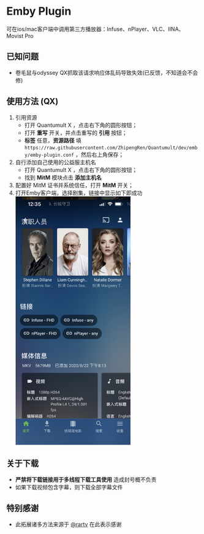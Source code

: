 # Emby Plugin

可在ios/mac客户端中调用第三方播放器：Infuse、nPlayer、VLC、IINA、Movist Pro

## 已知问题

- 卷毛鼠与odyssey QX抓取该请求响应体乱码导致失效(已反馈，不知道会不会修)

## 使用方法 (QX)

1. 引用资源
   - 打开 Quantumult X ，点击右下角的圆形按钮；
   - 打开 __重写__ 开关，并点击重写的 __引用__ 按钮；
   - __标签__ 任意，__资源路径__ 填	```https://raw.githubusercontent.com/ZhipengRen/Quantumult/dev/emby/emby-plugin.conf```
     ，然后右上角保存；
2. 自行添加自己使用的公益服主机名
   - 打开 Quantumult X ，点击右下角的圆形按钮；
   - 找到 __MitM__ 模块点击 __添加主机名__
3. 配置好 MitM 证书并系统信任，打开 __MitM__ 开关；
4. 打开Emby客户端，选择剧集，链接中显示如下即成功
   <div align="left"><img src="https://raw.githubusercontent.com/ZhipengRen/Quantumult/dev/ScreenShots/Emby%20Link.jpeg" alt="Emby Link" width="300"/></div>

## 关于下载

- __严禁将下载链接用于多线程下载工具使用__ 造成封号概不负责
- 如果下载视频包含字幕，则下载全部字幕文件

## 特别感谢

- 此拓展诸多方法来源于 [@rartv](https://github.com/rartv/EmbyPublic/tree/test) 在此表示感谢
